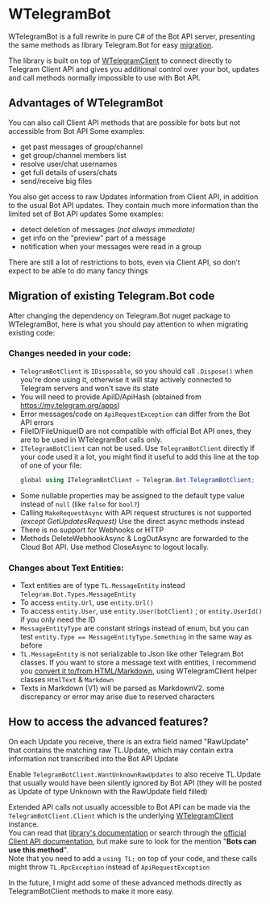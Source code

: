 # WTelegramBot

WTelegramBot is a full rewrite in pure C# of the Bot API server, presenting the same methods as library Telegram.Bot for easy [migration](#migration).

The library is built on top of [WTelegramClient](https://wiz0u.github.io/WTelegramClient) to connect directly to Telegram Client API and gives you additional control over your bot, updates and call methods normally impossible to use with Bot API.

## Advantages of WTelegramBot
You can also call Client API methods that are possible for bots but not accessible from Bot API
Some examples:
- get past messages of group/channel
- get group/channel members list
- resolve user/chat usernames
- get full details of users/chats
- send/receive big files

You also get access to raw Updates information from Client API, in addition to the usual Bot API updates.
They contain much more information than the limited set of Bot API updates
Some examples:
- detect deletion of messages _(not always immediate)_
- get info on the "preview" part of a message
- notification when your messages were read in a group

There are still a lot of restrictions to bots, even via Client API, so don't expect to be able to do many fancy things

<a name="migration"></a>
## Migration of existing Telegram.Bot code
After changing the dependency on Telegram.Bot nuget package to WTelegramBot, here is what you should pay attention to when migrating existing code:

### Changes needed in your code:
- `TelegramBotClient` is `IDisposable`, so you should call `.Dispose()` when you're done using it, otherwise it will stay actively connected to Telegram servers and won't save its state
- You will need to provide ApiID/ApiHash (obtained from https://my.telegram.org/apps)
- Error messages/code on `ApiRequestException` can differ from the Bot API errors
- FileID/FileUniqueID are not compatible with official Bot API ones, they are to be used in WTelegramBot calls only.
- `ITelegramBotClient` can not be used. Use `TelegramBotClient` directly
If your code used it a lot, you might find it useful to add this line at the top of one of your file:
    ```csharp
    global using ITelegramBotClient = Telegram.Bot.TelegramBotClient;
    ```
- Some nullable properties may be assigned to the default type value instead of `null` (like `false` for `bool?`)
- Calling `MakeRequestAsync` with API request structures is not supported _(except GetUpdatesRequest)_
  Use the direct async methods instead
- There is no support for Webhooks or HTTP
- Methods DeleteWebhookAsync & LogOutAsync are forwarded to the Cloud Bot API. Use method CloseAsync to logout locally.

### Changes about Text Entities:
- Text entities are of type `TL.MessageEntity` instead `Telegram.Bot.Types.MessageEntity`
- To access `entity.Url`, use `entity.Url()`
- To access `entity.User`, use `entity.User(botClient)` ; or `entity.UserId()` if you only need the ID
- `MessageEntityType` are constant strings instead of enum, but you can test `entity.Type == MessageEntityType.Something` in the same way as before
- `TL.MessageEntity` is not serializable to Json like other Telegram.Bot classes.
If you want to store a message text with entities, I recommend you [convert it to/from HTML/Markdown](https://wiz0u.github.io/WTelegramClient/EXAMPLES#markdown), using WTelegramClient helper classes `HtmlText` & `Markdown`
- Texts in Markdown (V1) will be parsed as MarkdownV2. some discrepancy or error may arise due to reserved characters


## How to access the advanced features?

On each Update you receive, there is an extra field named "RawUpdate" that contains the matching raw TL.Update, which may contain extra information not transcribed into the Bot API Update

Enable `TelegramBotClient.WantUnknownRawUpdates` to also receive TL.Update that usually would have been silently ignored by Bot API
(they will be posted as Update of type Unknown with the RawUpdate field filled)

Extended API calls not usually accessible to Bot API can be made via the `TelegramBotClient.Client` which is the underlying [WTelegramClient](https://wiz0u.github.io/WTelegramClient/) instance.  
You can read that [library's documentation](https://wiz0u.github.io/WTelegramClient/EXAMPLES) or search through the [official Client API documentation](https://corefork.telegram.org/methods), but make sure to look for the mention "**Bots can use this method**".  
Note that you need to add a `using TL;` on top of your code, and these calls might throw `TL.RpcException` instead of `ApiRequestException`

In the future, I might add some of these advanced methods directly as TelegramBotClient methods to make it more easy.
